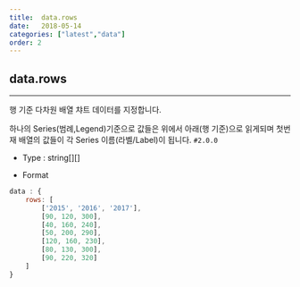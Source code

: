 ```yaml
---
title:  data.rows
date:   2018-05-14
categories: ["latest","data"]
order: 2
---
```


## data.rows
---

행 기준 다차원 배열 챠트 데이터를 지정합니다.

하나의 Series(범례,Legend)기준으로 값들은 위에서 아래(행 기준)으로 읽게되며 첫번재 배열의 값들이 각 Series 이름(라벨/Label)이 됩니다.
`#2.0.0`

* Type : string[][]

* Format
```javascript
data : {
    rows: [
        ['2015', '2016', '2017'],
        [90, 120, 300],
        [40, 160, 240],
        [50, 200, 290],
        [120, 160, 230],
        [80, 130, 300],
        [90, 220, 320]
    ]
}
```
